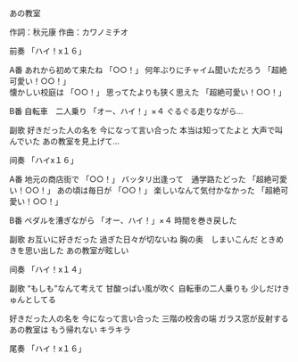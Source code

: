 あの教室

作詞：秋元康
作曲：カワノミチオ

前奏
「ハイ！x１６」 

A番
あれから初めて来たね 「○○！」 
何年ぶりにチャイム聞いただろう 「超絶可愛い！○○！」  
懐かしい校庭は 「○○！」 
思ってたよりも狭く思えた 「超絶可愛い！○○！」 

B番
自転車　二人乗り 「オー、ハイ！」×４ 
ぐるぐる走りながら…

副歌
好きだった人の名を
今になって言い合った
本当は知ってたよと
大声で叫んでいた
あの教室を見上げて…

间奏
「ハイx１６」 

A番
地元の商店街で 「○○！」 
バッタリ出逢って　通学路たどった 「超絶可愛い！○○！」 
あの頃は毎日が 「○○！」 
楽しいなんて気付かなかった 「超絶可愛い！○○！」 

B番
ペダルを漕ぎながら 「オー、ハイ！」×４ 
時間を巻き戻した

副歌
お互いに好きだった
過ぎた日々が切ないね
胸の奥　しまいこんだ
ときめきを思い出した
あの教室が眩しい

间奏
「ハイ！x１４」 

副歌
“もしも”なんて考えて
甘酸っぱい風が吹く
自転車の二人乗りも
少しだけきゅんとしてる

好きだった人の名を
今になって言い合った
三階の校舎の端
ガラス窓が反射する
あの教室は
もう帰れない
キラキラ

尾奏
「ハイ！x１６」 